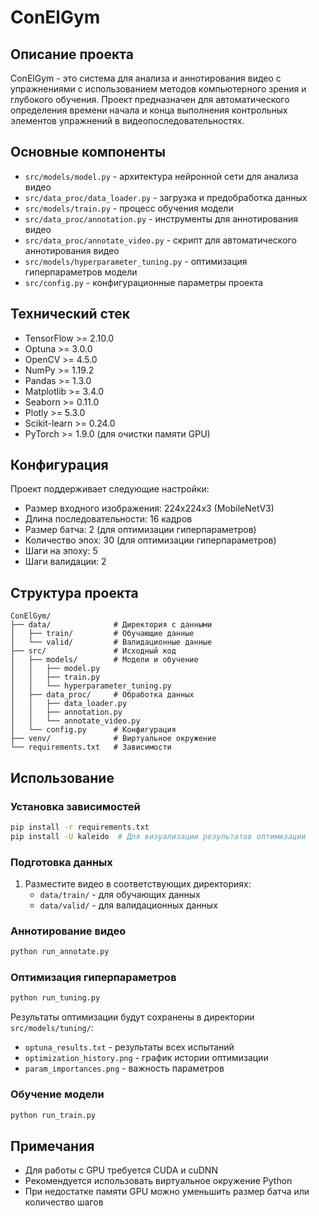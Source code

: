 # ConElGym

## Описание проекта
ConElGym - это система для анализа и аннотирования видео с упражнениями с использованием методов компьютерного зрения и глубокого обучения. Проект предназначен для автоматического определения времени начала и конца выполнения контрольных элементов упражнений в видеопоследовательностях.

## Основные компоненты
- `src/models/model.py` - архитектура нейронной сети для анализа видео
- `src/data_proc/data_loader.py` - загрузка и предобработка данных
- `src/models/train.py` - процесс обучения модели
- `src/data_proc/annotation.py` - инструменты для аннотирования видео
- `src/data_proc/annotate_video.py` - скрипт для автоматического аннотирования видео
- `src/models/hyperparameter_tuning.py` - оптимизация гиперпараметров модели
- `src/config.py` - конфигурационные параметры проекта

## Технический стек
- TensorFlow >= 2.10.0
- Optuna >= 3.0.0
- OpenCV >= 4.5.0
- NumPy >= 1.19.2
- Pandas >= 1.3.0
- Matplotlib >= 3.4.0
- Seaborn >= 0.11.0
- Plotly >= 5.3.0
- Scikit-learn >= 0.24.0
- PyTorch >= 1.9.0 (для очистки памяти GPU)

## Конфигурация
Проект поддерживает следующие настройки:
- Размер входного изображения: 224x224x3 (MobileNetV3)
- Длина последовательности: 16 кадров
- Размер батча: 2 (для оптимизации гиперпараметров)
- Количество эпох: 30 (для оптимизации гиперпараметров)
- Шаги на эпоху: 5
- Шаги валидации: 2

## Структура проекта
```
ConElGym/
├── data/              # Директория с данными
│   ├── train/         # Обучающие данные
│   └── valid/         # Валидационные данные
├── src/               # Исходный код
│   ├── models/        # Модели и обучение
│   │   ├── model.py
│   │   ├── train.py
│   │   └── hyperparameter_tuning.py
│   ├── data_proc/     # Обработка данных
│   │   ├── data_loader.py
│   │   ├── annotation.py
│   │   └── annotate_video.py
│   └── config.py      # Конфигурация
├── venv/              # Виртуальное окружение
└── requirements.txt   # Зависимости
```

## Использование

### Установка зависимостей
```bash
pip install -r requirements.txt
pip install -U kaleido  # Для визуализации результатов оптимизации
```

### Подготовка данных
1. Разместите видео в соответствующих директориях:
   - `data/train/` - для обучающих данных
   - `data/valid/` - для валидационных данных

### Аннотирование видео
```bash
python run_annotate.py
```

### Оптимизация гиперпараметров
```bash
python run_tuning.py
```
Результаты оптимизации будут сохранены в директории `src/models/tuning/`:
- `optuna_results.txt` - результаты всех испытаний
- `optimization_history.png` - график истории оптимизации
- `param_importances.png` - важность параметров

### Обучение модели
```bash
python run_train.py
```

## Примечания
- Для работы с GPU требуется CUDA и cuDNN
- Рекомендуется использовать виртуальное окружение Python
- При недостатке памяти GPU можно уменьшить размер батча или количество шагов